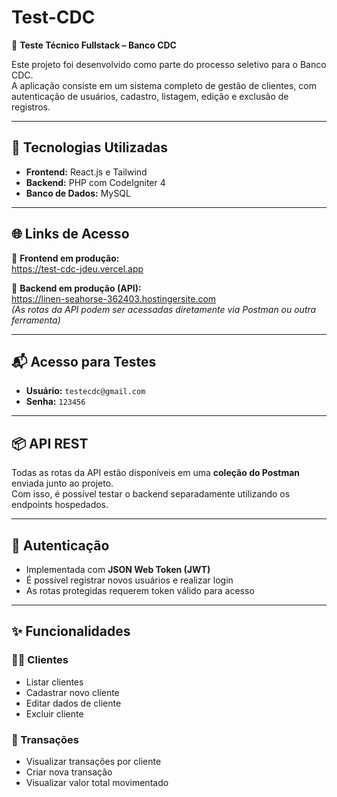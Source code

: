 # Test-CDC

💼 **Teste Técnico Fullstack – Banco CDC**

Este projeto foi desenvolvido como parte do processo seletivo para o Banco CDC.  
A aplicação consiste em um sistema completo de gestão de clientes, com autenticação de usuários, cadastro, listagem, edição e exclusão de registros.

---

## 🚀 Tecnologias Utilizadas

- **Frontend:** React.js e Tailwind  
- **Backend:** PHP com CodeIgniter 4  
- **Banco de Dados:** MySQL  

---

## 🌐 Links de Acesso

🔗 **Frontend em produção:**  
https://test-cdc-jdeu.vercel.app

🔗 **Backend em produção (API):**  
https://linen-seahorse-362403.hostingersite.com  
*(As rotas da API podem ser acessadas diretamente via Postman ou outra ferramenta)*

---

## 📬 Acesso para Testes

- **Usuário:** `testecdc@gmail.com`  
- **Senha:** `123456`

---

## 📦 API REST

Todas as rotas da API estão disponíveis em uma **coleção do Postman** enviada junto ao projeto.  
Com isso, é possível testar o backend separadamente utilizando os endpoints hospedados.

---

## 🔐 Autenticação

- Implementada com **JSON Web Token (JWT)**
- É possível registrar novos usuários e realizar login
- As rotas protegidas requerem token válido para acesso

---

## ✨ Funcionalidades

### 🧑‍💼 Clientes

- Listar clientes  
- Cadastrar novo cliente  
- Editar dados de cliente  
- Excluir cliente  

### 💸 Transações

- Visualizar transações por cliente  
- Criar nova transação  
- Visualizar valor total movimentado  
